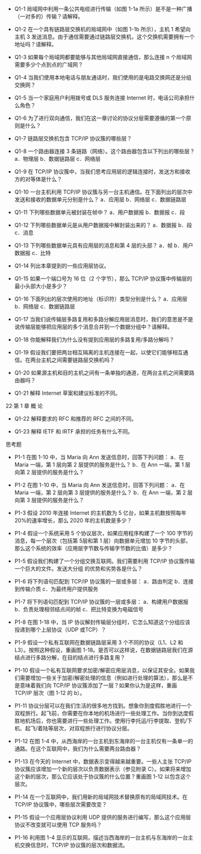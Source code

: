 * Q1-1 局域网中利用一条公共电缆进行传输（如图 1-1a 所示）是不是一种广播（一对多的）传输？请解释。

* Q1-2 在一个具有链路层交换机的局域网中（如图 1-1b 所示），主机 1 希望向主机 3 发送消息。由于通信需要通过链路层交换机，这个交换机需要拥有一个地址吗？请解释。

* Q1-3 如果每个局域网都要能够与其他局域网直接通信，那么连接 n 个局域网需要多少个点到点的广域网？

* Q1-4 当我们使用本地电话与朋友通话时，我们使用的是电路交换网还是分组交换网？

* Q1-5 当一个家庭用户利用拨号或 DLS 服务连接 Internet 时，电话公司承担什么角色？

* Q1-6 为了进行双向通信，我们在这一章讨论的协议分层需要遵循的第一个原则是什么？

* Q1-7 链路层交换机包含 TCP/IP 协议簇的哪些层？

* Q1-8 一个路由器连接 3 条链路（网络）。这个路由器包含以下列出的哪些层？
a．物理层 b．数据链路层 c．网络层

* Q1-9 在 TCP/IP 协议簇中，当我们思考应用层的逻辑连接时，发送方和接收方的对等体是什么？

* Q1-10 一台主机利用 TCP/IP 协议簇与另一台主机通信。在下面列出的层次中发送和接收的数据单元分别是什么？
a．应用层 b．网络层 c．数据链路层

* Q1-11 下列哪些数据单元被封装在帧中？
a．用户数据报 b．数据报 c．段

* Q1-12 下列哪些数据单元是从用户数据报中解封装出来的？
a．数据报 b．段 c．消息

* Q1-13 下列哪些数据单元具有应用层的消息和第 4 层的头部？
a．帧 b．用户数据报 c．比特

* Q1-14 列出本章提到的一些应用层协议。

* Q1-15 如果一个端口号为 16 位（2 个字节），那么 TCP/IP 协议簇中传输层的最小头部大小是多少？

* Q1-16 下面列出的层次使用的地址（标识符）类型分别是什么？
a．应用层 b．网络层 c．数据链路层

* Q1-17 当我们说传输层多路复用和多路分解应用层消息时，我们的意思是不是说传输层能够把应用层的多个消息合并到一个数据分组中？请解释。

* Q1-18 你能解释我们为什么没有提到应用层的多路复用/多路分解吗？

* Q1-19 假设我们要把两台相互隔离的主机连接在一起，以使它们能够相互通信。在两台主机之间需要链路层交换机吗？

* Q1-20 如果源主机和目的主机之间有一条单独的通道，在两台主机之间需要路由器吗？

* Q1-21 解释 Internet 草案和建议标准的不同。

22·第 1 章 概 论
* Q1-22 解释要求的 RFC 和推荐的 RFC 之间的不同。

* Q1-23 解释 IETF 和 IRTF 承担的任务有什么不同。

思考题
* P1-1 在图 1-10 中，当 Maria 向 Ann 发送信息时，回答下列问题：
a．在 Maria 一端，第 1 层向第 2 层提供的服务是什么？
b．在 Ann 一端，第 1 层向第 2 层提供的服务是什么？

* P1-2 在图 1-10 中，当 Maria 向 Ann 发送信息时，回答下列问题：
a．在 Maria 一端，第 2 层向第 3 层提供的服务是什么？
b．在 Ann 一端，第 2 层向第 3 层提供的服务是什么？

* P1-3 假设 2010 年连接 Internet 的主机数为 5 亿台，如果主机数按照每年 20%的速率增长，那么 2020 年的主机数是多少？

* P1-4 假设一个系统采用 5 个协议层次，如果应用程序构建了一个 100 字节的消息，每一个层次（包括第 5层和第 1 层）向数据单元增加 10 字节的头部，那么这个系统的效率（应用层字节数与传输字节数的比值）是多少？

* P1-5 假设我们构建了一个分组交换互联网。我们需要利用 TCP/IP 协议簇传输一个巨大的文件。发送大分组
的优势和劣势各是什么？

* P1-6 将下列语句匹配到 TCP/IP 协议簇的一层或多层：
a．路由判定
b．连接到传输介质
c．为最终用户提供服务

* P1-7 将下列语句匹配到 TCP/IP 协议簇的一层或多层：
a．构建用户数据报
b．负责处理相邻结点间的帧
c．把比特变换为电磁信号

* P1-8 在图 1-18 中，当 IP 协议解封传输层分组时，它怎么知道这个分组应该投递到哪个上层协议（UDP 或TCP）？

* P1-9 假设一个私有互联网在数据链路层采用 3 个不同的协议（L1、L2 和 L3）。按照这种假设，重画图 1-18。是否可以这样说，在数据链路层我们在源结点进行多路分解，在目的结点进行多路复用？

* P1-10 假设一个私有互联网要求加密/解密应用层消息，以保证其安全。如果我们需要增加一些关于加密/解密处理的信息（例如进行处理的算法），那么是不是意味着我们向 TCP/IP 协议簇添加了一层？如果你认为是这样，重画 TCP/IP 层次（图 1-12 的 b）。

* P1-11 协议分层可以在我们生活的很多地方找到。想象你到度假胜地进行一个双程旅行。起飞前，你需要在你本地的机场进行一些处理工作。当你到达度假胜地机场后，你也需要进行一些处理工作。使用行李托运/行李提取、登机/下机、起飞/着陆等层次，对双程旅行进行协议分层。

* P1-12 在图 1-4 中，从西海岸的一台主机到东海岸的一台主机仅有一条单一的通路。在这个互联网中，我们为什么需要两台路由器？

* P1-13 在今天的 Internet 中，数据表示变得越来越重要。一些人主张 TCP/IP 协议簇应该增加一个新的层次以负责数据表示（参见附录 C）。如果将来增加这个新的层次，那么它应该处于协议簇的什么位置？重画图 1-12 以包含这个层次。

* P1-14 在一个互联网中，我们用新的局域网技术替换原有的局域网技术。在 TCP/IP 协议簇中，哪些层次需要改变？

* P1-15 假设一个应用层协议利用 UDP 提供的服务进行编写，那么这个应用层协议不改变就可以使用 TCP 服务吗？

* P1-16 利用图 1-4 显示的互联网，描述当西海岸的一台主机与东海岸的一台主机交换信息时，TCP/IP 协议簇的层次和数据流。